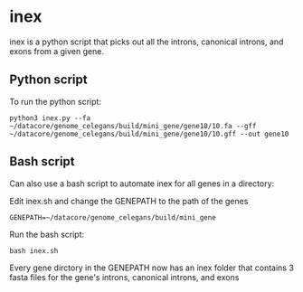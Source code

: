 inex
====

inex is a python script that picks out all the introns, canonical introns, and exons from a given gene. 

## Python script ##

To run the python script:

	python3 inex.py --fa ~/datacore/genome_celegans/build/mini_gene/gene10/10.fa --gff ~/datacore/genome_celegans/build/mini_gene/gene10/10.gff --out gene10
	
## Bash script ##

Can also use a bash script to automate inex for all genes in a directory:

Edit inex.sh and change the GENEPATH to the path of the genes
	
	GENEPATH=~/datacore/genome_celegans/build/mini_gene

Run the bash script:
	
	bash inex.sh
	
Every gene dirctory in the GENEPATH now has an inex folder that contains 3 fasta files for the gene's introns, canonical introns, and exons
	


